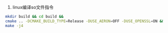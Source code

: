 1. linux编译so文件指令
```bash
mkdir build && cd build && 
cmake .. -DCMAKE_BUILD_TYPE=Release -DUSE_AERON=OFF -DUSE_OPENSSL=ON && 
make -j4
```